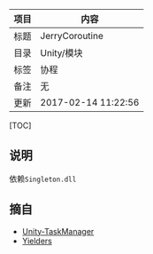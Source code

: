 项目 | 内容
---|---
标题 | JerryCoroutine
目录 | Unity/模块
标签 | 协程
备注 | 无
更新 | 2017-02-14 11:22:56

[TOC]

## 说明

依赖`Singleton.dll`

## 摘自

- [Unity-TaskManager](https://github.com/krockot/Unity-TaskManager)
- [Yielders](https://github.com/PerfAssist/PA_Common/blob/master/Scripts/Yielders.cs)